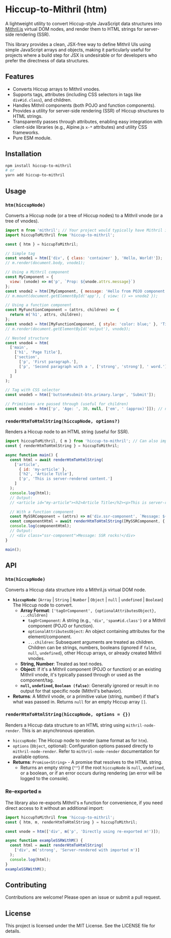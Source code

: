 # Hiccup-to-Mithril (htm)

A lightweight utility to convert Hiccup-style JavaScript data structures into [Mithril.js](https://mithril.js.org/) virtual DOM nodes, and render them to HTML strings for server-side rendering (SSR).

This library provides a clean, JSX-free way to define Mithril UIs using simple JavaScript arrays and objects, making it particularly useful for projects where a build step for JSX is undesirable or for developers who prefer the directness of data structures.

## Features

* Converts Hiccup arrays to Mithril vnodes.
* Supports tags, attributes (including CSS selectors in tags like `div#id.class`), and children.
* Handles Mithril components (both POJO and function components).
* Provides a utility for server-side rendering (SSR) of Hiccup structures to HTML strings.
* Transparently passes through attributes, enabling easy integration with client-side libraries (e.g., Alpine.js `x-*` attributes) and utility CSS frameworks.
* Pure ESM module.

## Installation

```bash
npm install hiccup-to-mithril
# or
yarn add hiccup-to-mithril
```

## Usage

### `htm(hiccupNode)`

Converts a Hiccup node (or a tree of Hiccup nodes) to a Mithril vnode (or a tree of vnodes).

```javascript
import m from 'mithril'; // Your project would typically have Mithril installed
import hiccupToMithril from 'hiccup-to-mithril';

const { htm } = hiccupToMithril;

// Simple tag
const vnode1 = htm(['div', { class: 'container' }, 'Hello, World!']);
// m.render(document.body, vnode1);

// Using a Mithril component
const MyComponent = {
  view: (vnode) => m('p', `Prop: ${vnode.attrs.message}`)
};
const vnode2 = htm([MyComponent, { message: 'Hello from POJO component!' }]);
// m.mount(document.getElementById('app'), { view: () => vnode2 });

// Using a function component
const MyFunctionComponent = (attrs, children) => {
  return m('h1', attrs, children);
};
const vnode3 = htm([MyFunctionComponent, { style: 'color: blue;' }, 'Title from Function Component']);
// m.render(document.getElementById('output'), vnode3);

// Nested structure
const vnode4 = htm(
  ['main',
    ['h1', 'Page Title'],
    ['section',
      ['p', 'First paragraph.'],
      ['p', 'Second paragraph with a ', ['strong', 'strong'], ' word.']
    ]
  ]
);

// Tag with CSS selector
const vnode5 = htm(['button#submit-btn.primary.large', 'Submit']);

// Primitives are passed through (useful for children)
const vnode6 = htm(['p', 'Age: ', 30, null, ['em', ' (approx)']]); // null is ignored

```

### `renderHtmToHtmlString(hiccupNode, options?)`

Renders a Hiccup node to an HTML string (useful for SSR).

```javascript
import hiccupToMithril, { m } from 'hiccup-to-mithril'; // Can also import m
const { renderHtmToHtmlString } = hiccupToMithril;

async function main() {
  const html = await renderHtmToHtmlString(
    ['article',
      { id: 'my-article' },
      ['h2', 'Article Title'],
      ['p', 'This is server-rendered content.']
    ]
  );
  console.log(html);
  // Output:
  // <article id="my-article"><h2>Article Title</h2><p>This is server-rendered content.</p></article>

  // With a function component
  const MySSRComponent = (attrs) => m('div.ssr-component', `Message: ${attrs.text}`);
  const componentHtml = await renderHtmToHtmlString([MySSRComponent, { text: 'SSR rocks!' }]);
  console.log(componentHtml);
  // Output:
  // <div class="ssr-component">Message: SSR rocks!</div>
}

main();
```

## API

### `htm(hiccupNode)`

Converts a Hiccup data structure into a Mithril.js virtual DOM node.

* **`hiccupNode`**: (`Array` | `String` | `Number` | `Object` | `null` | `undefined` | `Boolean`)
    The Hiccup node to convert.
  * **Array Format**: `['tagOrComponent', {optionalAttributesObject}, ...children]`
    * `tagOrComponent`: A string (e.g., `'div'`, `'span#id.class'`) or a Mithril component (POJO or function).
    * `optionalAttributesObject`: An object containing attributes for the element/component.
    * `...children`: Subsequent arguments are treated as children. Children can be strings, numbers, booleans (ignored if `false`, `null`, `undefined`), other Hiccup arrays, or already created Mithril vnodes.
  * **String, Number**: Treated as text nodes.
  * **Object**: If it's a Mithril component (POJO or function) or an existing Mithril vnode, it's typically passed through or used as the component/tag.
  * **`null`, `undefined`, `Boolean (false)`**: Generally ignored or result in no output for that specific node (Mithril's behavior).
* **Returns**: A Mithril vnode, or a primitive value (string, number) if that's what was passed in. Returns `null` for an empty Hiccup array `[]`.

### `renderHtmToHtmlString(hiccupNode, options = {})`

Renders a Hiccup data structure to an HTML string using `mithril-node-render`. This is an asynchronous operation.

* `hiccupNode`: The Hiccup node to render (same format as for `htm`).
* `options` (`Object`, optional): Configuration options passed directly to `mithril-node-render`. Refer to `mithril-node-render` documentation for available options.
* **Returns**: `Promise<String>` - A promise that resolves to the HTML string.
  * Returns an empty string (`""`) if the root `hiccupNode` is `null`, `undefined`, or a boolean, or if an error occurs during rendering (an error will be logged to the console).

### Re-exported `m`

The library also re-exports Mithril's `m` function for convenience, if you need direct access to it without an additional import:

```javascript
import hiccupToMithril from 'hiccup-to-mithril';
const { htm, m, renderHtmToHtmlString } = hiccupToMithril;

const vnode = htm(['div', m('p', 'Directly using re-exported m!')]);

async function exampleSSRWithM() {
  const html = await renderHtmToHtmlString(
    ['div', m('strong', 'Server-rendered with imported m')]
  );
  console.log(html);
}
exampleSSRWithM();
```

## Contributing

Contributions are welcome! Please open an issue or submit a pull request.

## License

This project is licensed under the MIT License. See the LICENSE file for details.
